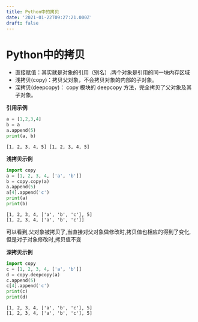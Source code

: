 ```yaml
---
title: Python中的拷贝
date: '2021-01-22T09:27:21.000Z'
draft: false
---
```


# Python中的拷贝

* 直接赋值：其实就是对象的引用（别名）.两个对象是引用的同一块内存区域
* 浅拷贝\(copy\)：拷贝父对象，不会拷贝对象的内部的子对象。
* 深拷贝\(deepcopy\)： copy 模块的 deepcopy 方法，完全拷贝了父对象及其子对象。

**引用示例**

```python
a = [1,2,3,4]
b = a
a.append(5)
print(a, b)
```

```text
[1, 2, 3, 4, 5] [1, 2, 3, 4, 5]
```

**浅拷贝示例**

```python
import copy
a = [1, 2, 3, 4, ['a', 'b']]
b = copy.copy(a)
a.append(5)
a[4].append('c')  
print(a) 
print(b)
```

```text
[1, 2, 3, 4, ['a', 'b', 'c'], 5]
[1, 2, 3, 4, ['a', 'b', 'c']]
```

可以看到,父对象被拷贝了,当直接对父对象做修改时,拷贝值也相应的得到了变化,但是对子对象修改时,拷贝值不变

**深拷贝示例**

```python
import copy
c = [1, 2, 3, 4, ['a', 'b']]
d = copy.deepcopy(a)
c.append(5)
c[4].append('c')  
print(c)
print(d)
```

```text
[1, 2, 3, 4, ['a', 'b', 'c'], 5]
[1, 2, 3, 4, ['a', 'b', 'c'], 5]
```

